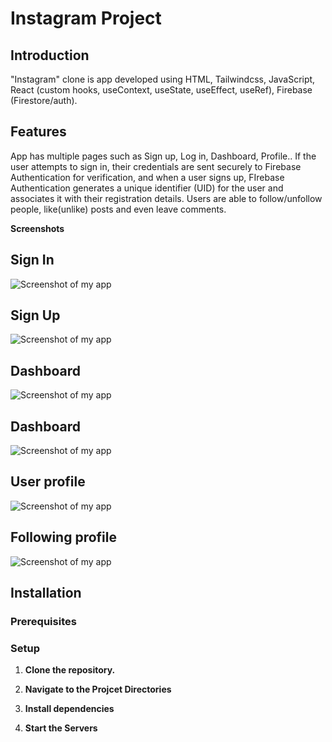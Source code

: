 # Instagram Project

## Introduction
"Instagram" clone is app developed using HTML, Tailwindcss, JavaScript, React (custom hooks, useContext,
 useState, useEffect, useRef), Firebase (Firestore/auth). 

## Features
App has multiple pages such as Sign up, Log in, Dashboard, Profile.. If the user attempts to sign in, their credentials are sent securely to Firebase Authentication for verification, and when a user signs up, FIrebase Authentication generates a unique identifier (UID) for the user and associates it with their registration details. Users are able to follow/unfollow people, like(unlike) posts and even leave comments. 

**Screenshots**

## Sign In
![Screenshot of my app](singIn.jpg "Screenshot of My App")

## Sign Up
![Screenshot of my app](singUp.jpg "Screenshot of My App")

## Dashboard
![Screenshot of my app](dashboard.jpg "Screenshot of My App")

## Dashboard
![Screenshot of my app](dashboard2.jpg "Screenshot of My App")

## User profile
![Screenshot of my app](user-profile.jpg "Screenshot of My App")

## Following profile
![Screenshot of my app](following-profile.jpg "Screenshot of My App")


## Installation

### Prerequisites

### Setup

1.  **Clone the repository.**

2.  **Navigate to the Projcet Directories**

3.  **Install dependencies**

4.  **Start the Servers**
